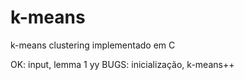 # k-means
k-means clustering implementado em C

OK: input, lemma 1 yy
BUGS: inicialização, k-means++
